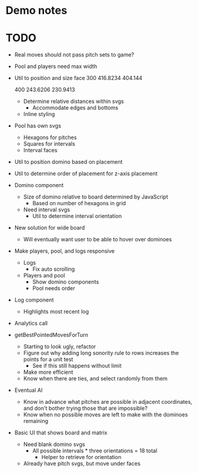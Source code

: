 # Demo notes

# TODO
* Real moves should not pass pitch sets to game?

* Pool and players need max width

* Util to position and size face
    300
    416.8234
    404.144

    400
    243.6206
    230.9413

    * Determine relative distances within svgs
        * Accommodate edges and bottoms
    * Inline styling

* Pool has own svgs
    * Hexagons for pitches
    * Squares for intervals
    * Interval faces

* Util to position domino based on placement
* Util to determine order of placement for z-axis placement

* Domino component
    * Size of domino relative to board determined by JavaScript
        * Based on number of hexagons in grid
    * Need interval svgs
        * Util to determine interval orientation

* New solution for wide board
    * Will eventually want user to be able to hover over dominoes

* Make players, pool, and logs responsive
    * Logs
        * Fix auto scrolling
    * Players and pool
        * Show domino components
        * Pool needs order

* Log component
    * Highlights most recent log
* Analytics call

* getBestPointedMovesForTurn
    * Starting to look ugly, refactor
    * Figure out why adding long sonority rule to rows increases the points for a unit test
        * See if this still happens without limit
    * Make more efficient
    * Know when there are ties, and select randomly from them
* Eventual AI
    * Know in advance what pitches are possible in adjacent coordinates, and don't bother trying those that are impossible?
    * Know when no possible moves are left to make with the dominoes remaining

* Basic UI that shows board and matrix
    * Need blank domino svgs
        * All possible intervals * three orientations = 18 total
            * Helper to retrieve for orientation
    * Already have pitch svgs, but move under faces
